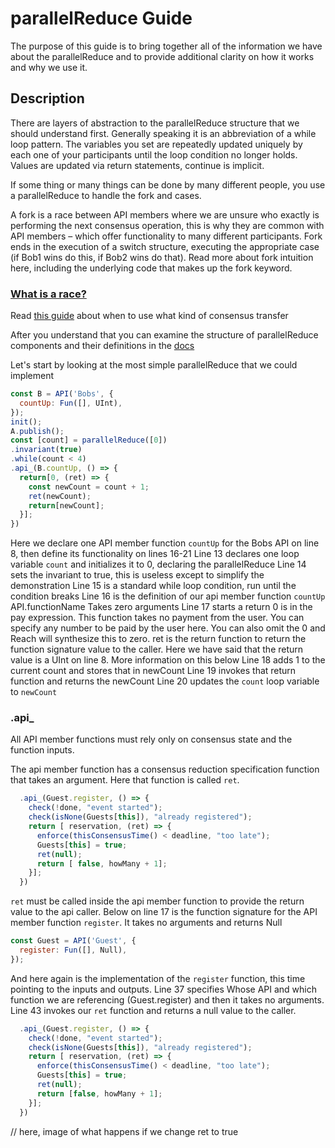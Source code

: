 # parallelReduce Guide
The purpose of this guide is to bring together all of the information we have about the parallelReduce and to provide additional clarity on how it works and why we use it.

## Description
There are layers of abstraction to the parallelReduce structure that we should understand first.  Generally speaking it is an abbreviation of a while loop pattern. The variables you set are repeatedly updated uniquely by each one of your participants until the loop condition no longer holds. Values are updated via return statements, continue is implicit.

If some thing or many things can be done by many different people, you use a parallelReduce to handle the fork and cases.

A fork is a race between API members where we are unsure who exactly is performing the next consensus operation, this is why they are common with API members – which offer functionality to many different participants. Fork ends in the execution of a switch structure, executing the appropriate case (if Bob1 wins do this, if Bob2 wins do that). Read more about fork intuition here, including the underlying code that makes up the fork keyword.

### [What is a race?](https://docs.reach.sh/rsh/step/#race)

Read [this guide](https://docs.reach.sh/guide/ctransfers/#guide-ctransfers) about when to use what kind of consensus transfer

After you understand that you can examine the structure of parallelReduce components and their definitions in the [docs](https://docs.reach.sh/rsh/consensus/#p_29)

Let's start by looking at the most simple parallelReduce that we could implement

```js
const B = API('Bobs', {
  countUp: Fun([], UInt),
});
init();
A.publish();
const [count] = parallelReduce([0])
.invariant(true)
.while(count < 4)
.api_(B.countUp, () => {
  return[0, (ret) => {
    const newCount = count + 1;
    ret(newCount);
    return[newCount];
  }];
})
```

Here we declare one API member function `countUp` for the Bobs API on line 8, then define its functionality on lines 16-21
Line 13 declares one loop variable `count` and initializes it to 0, declaring the parallelReduce
Line 14 sets the invariant to true, this is useless except to simplify the demonstration
Line 15 is a standard while loop condition, run until the condition breaks
Line 16 is the definition of our api member function `countUp`
API.functionName
Takes zero arguments
Line 17 starts a return
0 is in the pay expression. This function takes no payment from the user. You can specify any number to be paid by the user here. You can also omit the 0 and Reach will synthesize this to zero.
ret is the return function to return the function signature value to the caller. Here we have said that the return value is a UInt on line 8. More information on this below
Line 18 adds 1 to the current count and stores that in newCount
Line 19 invokes that return function and returns the newCount
Line 20 updates the `count` loop variable to `newCount`

### .api_
All API member functions must rely only on consensus state and the function inputs.

The api member function has a consensus reduction specification function that takes an argument. Here that function is called `ret`.

```js
  .api_(Guest.register, () => {
    check(!done, "event started");
    check(isNone(Guests[this]), "already registered");
    return [ reservation, (ret) => {
      enforce(thisConsensusTime() < deadline, "too late");
      Guests[this] = true;
      ret(null);
      return [ false, howMany + 1];
    }];
  })
```

`ret` must be called inside the api member function to provide the return value to the api caller. Below on line 17 is the function signature for the API member function `register`. It takes no arguments and returns Null

```js
const Guest = API('Guest', {
  register: Fun([], Null),
});
```

And here again is the implementation of the `register` function, this time pointing to the inputs and outputs. Line 37 specifies Whose API and which function we are referencing (Guest.register) and then it takes no arguments. Line 43 invokes our `ret` function and returns a null value to the caller.

```js
  .api_(Guest.register, () => {
    check(!done, "event started");
    check(isNone(Guests[this]), "already registered");
    return [ reservation, (ret) => {
      enforce(thisConsensusTime() < deadline, "too late");
      Guests[this] = true;
      ret(null);
      return [false, howMany + 1];
    }];
  })
```

// here, image of what happens if we change ret to true